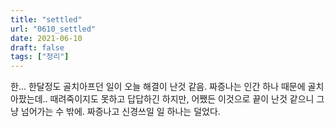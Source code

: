 ```yaml
---
title: "settled"
url: "0610_settled"
date: 2021-06-10
draft: false
tags: ["정리"]
---
```

한... 한달정도 골치아프던 일이 오늘 해결이 난것 같음. 짜증나는 인간 하나 때문에 골치 아팠는데.. 때려죽이지도 못하고 답답하긴 하지만, 어쨌든 이것으로 끝이 난것 같으니 그냥 넘어가는 수 밖에. 짜증나고 신경쓰일 일 하나는 덜었다.
